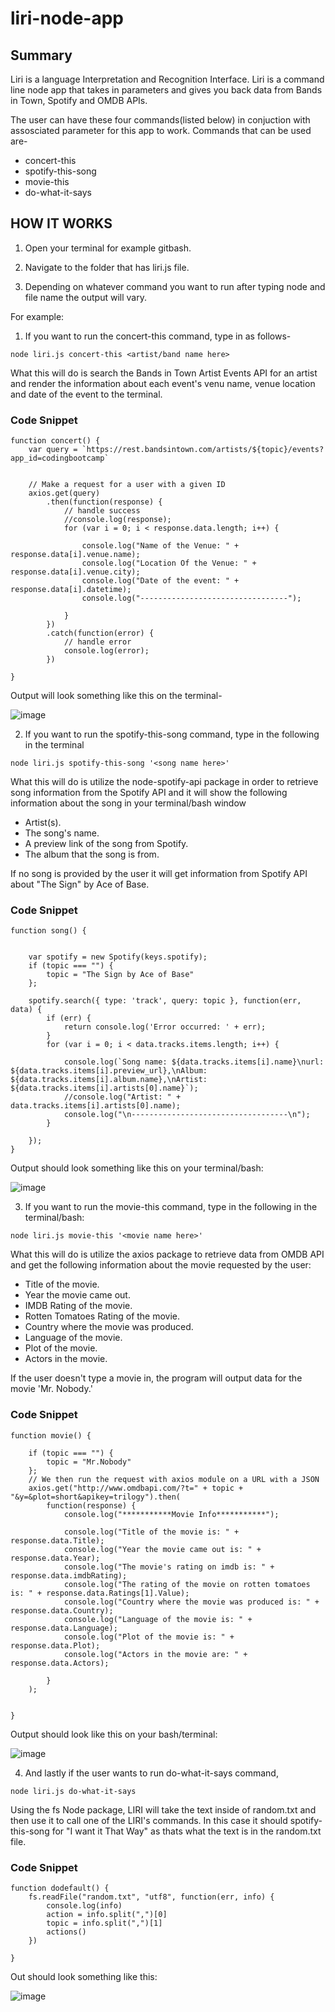# liri-node-app

## Summary


Liri is a language Interpretation and Recognition Interface. 
Liri is a command line node app that takes in parameters and gives you back data from Bands in Town, Spotify and OMDB APIs.

The user can have these four commands(listed below) in conjuction with assosciated parameter for this app to work.
Commands that can be used are-
* concert-this
* spotify-this-song
* movie-this
* do-what-it-says

## HOW IT WORKS

1. Open your terminal for example gitbash.

2. Navigate to the folder that has liri.js file.

3. Depending on whatever command you want to run after typing node and file name the output will vary.

For example: 
1. If you want to run the concert-this command, type in as follows-


```
node liri.js concert-this <artist/band name here>

```
What this will do is search the Bands in Town Artist Events API for an artist and render the information about each event's venu name, venue location and date of the event to the terminal.

### Code Snippet

```
function concert() {
    var query = `https://rest.bandsintown.com/artists/${topic}/events?app_id=codingbootcamp`


    // Make a request for a user with a given ID
    axios.get(query)
        .then(function(response) {
            // handle success
            //console.log(response);
            for (var i = 0; i < response.data.length; i++) {

                console.log("Name of the Venue: " + response.data[i].venue.name);
                console.log("Location Of the Venue: " + response.data[i].venue.city);
                console.log("Date of the event: " + response.data[i].datetime);
                console.log("---------------------------------");
                
            }
        })
        .catch(function(error) {
            // handle error
            console.log(error);
        })

}
```
Output will look something like this on the terminal-

![image](https://user-images.githubusercontent.com/54960706/70172165-fb8c6e00-1684-11ea-8dd4-cca7fe40e0f4.png)

2. If you want to run the spotify-this-song command, type in the following in the terminal

```
node liri.js spotify-this-song '<song name here>'
```
What this will do is utilize the node-spotify-api package in order to retrieve song information from the Spotify API and it will show the following information about the song in your terminal/bash window

* Artist(s).
* The song's name.
* A preview link of the song from Spotify.
* The album that the song is from.

If no song is provided by the user it will get information from Spotify API about "The Sign" by Ace of Base.

### Code Snippet

```
function song() {


    var spotify = new Spotify(keys.spotify);
    if (topic === "") {
        topic = "The Sign by Ace of Base"
    };

    spotify.search({ type: 'track', query: topic }, function(err, data) {
        if (err) {
            return console.log('Error occurred: ' + err);
        }
        for (var i = 0; i < data.tracks.items.length; i++) {

            console.log(`Song name: ${data.tracks.items[i].name}\nurl: ${data.tracks.items[i].preview_url},\nAlbum: ${data.tracks.items[i].album.name},\nArtist: ${data.tracks.items[i].artists[0].name}`);
            //console.log("Artist: " + data.tracks.items[i].artists[0].name);
            console.log("\n-----------------------------------\n");
        }

    });
}
```
Output should look something like this on your terminal/bash:

![image](https://user-images.githubusercontent.com/54960706/70175277-44dfbc00-168b-11ea-90a8-3efae6a5439d.png)

3. If you want to run the movie-this command, type in the following in the terminal/bash:
```
node liri.js movie-this '<movie name here>'

```
What this will do is utilize the axios package to retrieve data from OMDB API and get the following information about the movie requested by the user:
* Title of the movie.
* Year the movie came out.
* IMDB Rating of the movie.
* Rotten Tomatoes Rating of the movie.
* Country where the movie was produced.
* Language of the movie.
* Plot of the movie.
* Actors in the movie.

If the user doesn't type a movie in, the program will output data for the movie 'Mr. Nobody.'

### Code Snippet

```
function movie() {

    if (topic === "") {
        topic = "Mr.Nobody"
    };
    // We then run the request with axios module on a URL with a JSON
    axios.get("http://www.omdbapi.com/?t=" + topic + "&y=&plot=short&apikey=trilogy").then(
        function(response) {
            console.log("***********Movie Info***********");

            console.log("Title of the movie is: " + response.data.Title);
            console.log("Year the movie came out is: " + response.data.Year);
            console.log("The movie's rating on imdb is: " + response.data.imdbRating);
            console.log("The rating of the movie on rotten tomatoes is: " + response.data.Ratings[1].Value);
            console.log("Country where the movie was produced is: " + response.data.Country);
            console.log("Language of the movie is: " + response.data.Language);
            console.log("Plot of the movie is: " + response.data.Plot);
            console.log("Actors in the movie are: " + response.data.Actors);

        }
    );


}
```
Output should look like this on your bash/terminal:

![image](https://user-images.githubusercontent.com/54960706/70176445-56c25e80-168d-11ea-9251-aff696bcb0c3.png)

4. And lastly if the user wants to run do-what-it-says command,
```
node liri.js do-what-it-says
```
Using the fs Node package, LIRI will take the text inside of random.txt and then use it to call one of the LIRI's commands.
In this case it should spotify-this-song for "I want it That Way" as thats what the text is in the random.txt file.

### Code Snippet

```
function dodefault() {
    fs.readFile("random.txt", "utf8", function(err, info) {
        console.log(info)
        action = info.split(",")[0]
        topic = info.split(",")[1]
        actions()
    })

}
```
Out should look something like this: 

![image](https://user-images.githubusercontent.com/54960706/70178459-2d0b3680-1691-11ea-8026-17cbaab437ec.png)





















